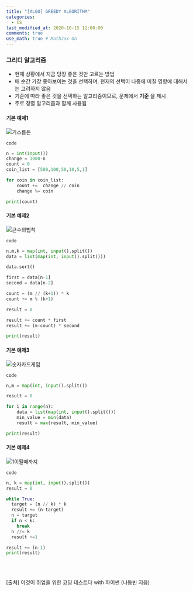 ```yaml
---
title: "[ALGO] GREEDY ALGORITHM"
categories: 
  - CS
last_modified_at: 2020-10-15 12:00:00
comments: true
use_math: true # MathJax On
---
```


### 그리디 알고리즘

- 현재 상황에서 지금 당장 좋은 것만 고르는 방법
- 매 순간 가장 좋아보이는 것을 선택하며, 현재의 선택이 나중에 미칠 영향에 대해서는 고려하지 않음
- 기준에 따라 좋은 것을 선택하는 알고리즘이므로, 문제에서 **기준** 을 제시
- 주로 정렬 알고리즘과 함께 사용됨

#### 기본 예제1

![거스름돈](https://user-images.githubusercontent.com/62474292/100326241-0dd98780-300d-11eb-8d12-e12436d8cf28.JPG)

`code`

```py
n = int(input())
change = 1000-n
count = 0
coin_list = [500,100,50,10,5,1]

for coin in coin_list:
	count +=  change // coin
	change %= coin

print(count)
```
#### 기본 예제2 

![큰수의법칙](https://user-images.githubusercontent.com/62474292/100333796-59dcfa00-3016-11eb-87b2-4b3fb4ffb72e.JPG)

`code`

```py
n,m,k = map(int, input().split())
data = list(map(int, input().split()))

data.sort()

first = data[n-1]
second = data[n-2]

count = (m // (k+1)) * k
count += m % (k+1)

result = 0

result += count * first
result += (m-count) * second

print(result)
```
#### 기본 예제3

![숫자카드게임](https://user-images.githubusercontent.com/62474292/100333809-5d708100-3016-11eb-817d-587170b31a4c.JPG)

`code`
```py
n,m = map(int, input().split())

result = 0

for i in range(n):
	data = list(map(int, input().split()))
	min_value = min(data)
	result = max(result, min_value)

print(result)
```

#### 기본 예제4

![1이될때까지](https://user-images.githubusercontent.com/62474292/100335439-58143600-3018-11eb-980a-59c76c98954a.JPG)

`code`

```py
n, k = map(int, input().split())
result = 0

while True:
  target = (n // k) * k
  result += (n-target)
  n = target
  if n < k:
    break
  n //= k
  result +=1

result += (n-1)
print(result)
```
<br><br>

[출처] 이것이 취업을 위한 코딩 테스트다 with 파이썬 (나동빈 지음)
